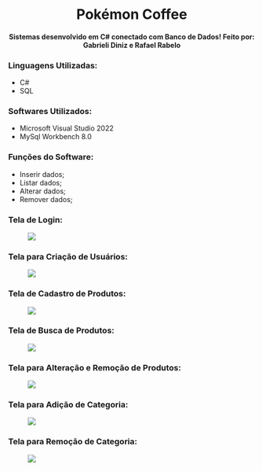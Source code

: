 <h1 align="center">Pokémon Coffee</h1>
<h4 align='center'>Sistemas desenvolvido em C# conectado com Banco de Dados! Feito por: Gabrieli Diniz e Rafael Rabelo</h2>

### Linguagens Utilizadas:
* C#
* SQL

### Softwares Utilizados: 
* Microsoft Visual Studio 2022
* MySql Workbench 8.0
  
### Funções do Software:
* Inserir dados;
* Listar dados;
* Alterar dados;
* Remover dados;

### Tela de Login:
<figure>
  <img src="https://github.com/gabizdini/PokemonCoffee/assets/128835174/b5355cb8-98c0-4ff3-ad7f-7c7dddd63fc6">
</figure>

### Tela para Criação de Usuários:
<figure>
  <img src="https://github.com/gabizdini/PokemonCoffee/assets/128835174/a1127119-01b4-4715-b817-01d17af0ed93">
</figure>

### Tela de Cadastro de Produtos:
<figure>
  <img src="https://github.com/gabizdini/PokemonCoffee/assets/128835174/276b139d-96b2-48b6-b741-ca3380f6230f">
</figure>

### Tela de Busca de Produtos: 
<figure>
  <img src="https://github.com/gabizdini/PokemonCoffee/assets/128835174/4fc64970-ed49-4031-a878-2893c5a7299d">
</figure>

### Tela para Alteração e Remoção de Produtos: 
<figure>
  <img src="https://github.com/gabizdini/PokemonCoffee/assets/128835174/97c8cada-3032-431d-9840-9d28d1da15bc">
</figure>

### Tela para Adição de Categoria:
<figure>
  <img src="https://github.com/gabizdini/PokemonCoffee/assets/128835174/98d741b5-0395-418c-b884-a93e1f7929ad">
</figure>

### Tela para Remoção de Categoria:
<figure>
  <img src="https://github.com/gabizdini/PokemonCoffee/assets/128835174/58da7332-37c7-448d-8fac-db94eac0a7e0">
</figure>
